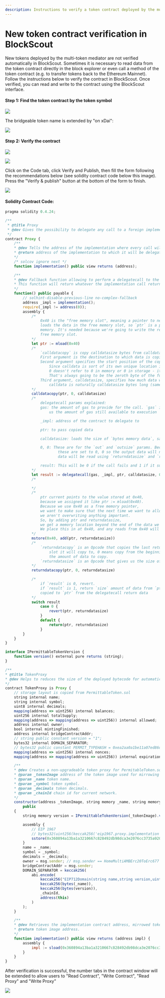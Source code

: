 ```yaml
---
description: Instructions to verify a token contract deployed by the multi-token mediator
---
```


# New token contract verification in BlockScout

New tokens deployed by the multi-token mediator are not verified automatically in BlockScout. Sometimes it is necessary to read data from the token contract directly in the block explorer or even call a method of the token contract \(e.g. to transfer tokens back to the Ethereum Mainnet\). Follow the instructions below to verify the contract in BlockScout. Once verified, you can read and write to the contract using the BlockScout interface.  

#### Step 1: Find the token contract by the token symbol

![](../../.gitbook/assets/image%20%2889%29.png)

The bridgeable token name is extended by "on xDai":

![](../../.gitbook/assets/image%20%2874%29.png)

#### Step 2: Verify the contract

![](../../.gitbook/assets/image%20%2873%29.png)

![](../../.gitbook/assets/image%20%2877%29.png)

Click on the Code tab, click Verify and Publish, then fill the form following the recommendations below \(see solidity contract code below this image\).   Press the "Verify & publish" button at the bottom of the form to finish.

![](../../.gitbook/assets/image%20%2879%29.png)

#### Solidity Contract Code:

```javascript
pragma solidity 0.4.24;

/**
 * @title Proxy
 * @dev Gives the possibility to delegate any call to a foreign implementation.
 */
contract Proxy {
    /**
    * @dev Tells the address of the implementation where every call will be delegated.
    * @return address of the implementation to which it will be delegated
    */
    /* solcov ignore next */
    function implementation() public view returns (address);

    /**
    * @dev Fallback function allowing to perform a delegatecall to the given implementation.
    * This function will return whatever the implementation call returns
    */
    function() public payable {
        // solhint-disable-previous-line no-complex-fallback
        address _impl = implementation();
        require(_impl != address(0));
        assembly {
            /*
                0x40 is the "free memory slot", meaning a pointer to next slot of empty memory. mload(0x40)
                loads the data in the free memory slot, so `ptr` is a pointer to the next slot of empty
                memory. It's needed because we're going to write the return data of delegatecall to the
                free memory slot.
            */
            let ptr := mload(0x40)
            /*
                `calldatacopy` is copy calldatasize bytes from calldata
                First argument is the destination to which data is copied(ptr)
                Second argument specifies the start position of the copied data.
                    Since calldata is sort of its own unique location in memory,
                    0 doesn't refer to 0 in memory or 0 in storage - it just refers to the zeroth byte of calldata.
                    That's always going to be the zeroth byte of the function selector.
                Third argument, calldatasize, specifies how much data will be copied.
                    calldata is naturally calldatasize bytes long (same thing as msg.data.length)
            */
            calldatacopy(ptr, 0, calldatasize)
            /*
                delegatecall params explained:
                gas: the amount of gas to provide for the call. `gas` is an Opcode that gives
                    us the amount of gas still available to execution

                _impl: address of the contract to delegate to

                ptr: to pass copied data

                calldatasize: loads the size of `bytes memory data`, same as msg.data.length

                0, 0: These are for the `out` and `outsize` params. Because the output could be dynamic,
                        these are set to 0, 0 so the output data will not be written to memory. The output
                        data will be read using `returndatasize` and `returdatacopy` instead.

                result: This will be 0 if the call fails and 1 if it succeeds
            */
            let result := delegatecall(gas, _impl, ptr, calldatasize, 0, 0)
            /*

            */
            /*
                ptr current points to the value stored at 0x40,
                because we assigned it like ptr := mload(0x40).
                Because we use 0x40 as a free memory pointer,
                we want to make sure that the next time we want to allocate memory,
                we aren't overwriting anything important.
                So, by adding ptr and returndatasize,
                we get a memory location beyond the end of the data we will be copying to ptr.
                We place this in at 0x40, and any reads from 0x40 will now read from free memory
            */
            mstore(0x40, add(ptr, returndatasize))
            /*
                `returndatacopy` is an Opcode that copies the last return data to a slot. `ptr` is the
                    slot it will copy to, 0 means copy from the beginning of the return data, and size is
                    the amount of data to copy.
                `returndatasize` is an Opcode that gives us the size of the last return data. In this case, that is the size of the data returned from delegatecall
            */
            returndatacopy(ptr, 0, returndatasize)

            /*
                if `result` is 0, revert.
                if `result` is 1, return `size` amount of data from `ptr`. This is the data that was
                copied to `ptr` from the delegatecall return data
            */
            switch result
                case 0 {
                    revert(ptr, returndatasize)
                }
                default {
                    return(ptr, returndatasize)
                }
        }
    }
}

interface IPermittableTokenVersion {
    function version() external pure returns (string);
}

/**
* @title TokenProxy
* @dev Helps to reduces the size of the deployed bytecode for automatically created tokens, by using a proxy contract.
*/
contract TokenProxy is Proxy {
    // storage layout is copied from PermittableToken.sol
    string internal name;
    string internal symbol;
    uint8 internal decimals;
    mapping(address => uint256) internal balances;
    uint256 internal totalSupply;
    mapping(address => mapping(address => uint256)) internal allowed;
    address internal owner;
    bool internal mintingFinished;
    address internal bridgeContractAddr;
    // string public constant version = "1";
    bytes32 internal DOMAIN_SEPARATOR;
    // bytes32 public constant PERMIT_TYPEHASH = 0xea2aa0a1be11a07ed86d755c93467f4f82362b452371d1ba94d1715123511acb;
    mapping(address => uint256) internal nonces;
    mapping(address => mapping(address => uint256)) internal expirations;

    /**
    * @dev Creates a non-upgradeable token proxy for PermitableToken.sol, initializes its eternalStorage.
    * @param _tokenImage address of the token image used for mirrowing all functions.
    * @param _name token name.
    * @param _symbol token symbol.
    * @param _decimals token decimals.
    * @param _chainId chain id for current network.
    */
    constructor(address _tokenImage, string memory _name, string memory _symbol, uint8 _decimals, uint256 _chainId)
        public
    {
        string memory version = IPermittableTokenVersion(_tokenImage).version();

        assembly {
            // EIP 1967
            // bytes32(uint256(keccak256('eip1967.proxy.implementation')) - 1)
            sstore(0x360894a13ba1a3210667c828492db98dca3e2076cc3735a920a3ca505d382bbc, _tokenImage)
        }
        name = _name;
        symbol = _symbol;
        decimals = _decimals;
        owner = msg.sender; // msg.sender == HomeMultiAMBErc20ToErc677 mediator
        bridgeContractAddr = msg.sender;
        DOMAIN_SEPARATOR = keccak256(
            abi.encode(
                keccak256("EIP712Domain(string name,string version,uint256 chainId,address verifyingContract)"),
                keccak256(bytes(_name)),
                keccak256(bytes(version)),
                _chainId,
                address(this)
            )
        );
    }

    /**
    * @dev Retrieves the implementation contract address, mirrowed token image.
    * @return token image address.
    */
    function implementation() public view returns (address impl) {
        assembly {
            impl := sload(0x360894a13ba1a3210667c828492db98dca3e2076cc3735a920a3ca505d382bbc)
        }
    }
}
```

After verification is successful, the number tabs in the contract window will be extended to allow users to "Read Contract", "Write Contract", "Read Proxy" and "Write Proxy"

![](../../.gitbook/assets/image%20%2860%29.png)

